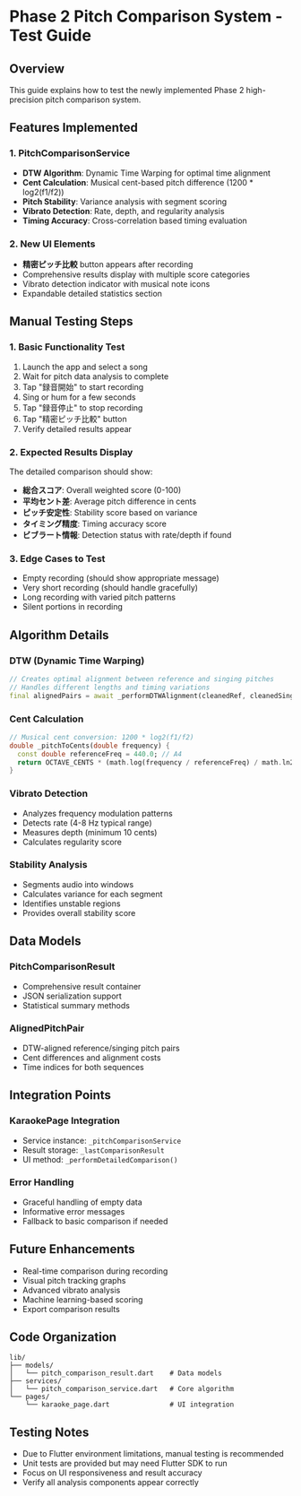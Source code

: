 # Phase 2 Pitch Comparison System - Test Guide

## Overview
This guide explains how to test the newly implemented Phase 2 high-precision pitch comparison system.

## Features Implemented

### 1. PitchComparisonService
- **DTW Algorithm**: Dynamic Time Warping for optimal time alignment
- **Cent Calculation**: Musical cent-based pitch difference (1200 * log2(f1/f2))
- **Pitch Stability**: Variance analysis with segment scoring
- **Vibrato Detection**: Rate, depth, and regularity analysis
- **Timing Accuracy**: Cross-correlation based timing evaluation

### 2. New UI Elements
- **精密ピッチ比較** button appears after recording
- Comprehensive results display with multiple score categories
- Vibrato detection indicator with musical note icons
- Expandable detailed statistics section

## Manual Testing Steps

### 1. Basic Functionality Test
1. Launch the app and select a song
2. Wait for pitch data analysis to complete
3. Tap "録音開始" to start recording
4. Sing or hum for a few seconds
5. Tap "録音停止" to stop recording
6. Tap "精密ピッチ比較" button
7. Verify detailed results appear

### 2. Expected Results Display
The detailed comparison should show:
- **総合スコア**: Overall weighted score (0-100)
- **平均セント差**: Average pitch difference in cents
- **ピッチ安定性**: Stability score based on variance
- **タイミング精度**: Timing accuracy score
- **ビブラート情報**: Detection status with rate/depth if found

### 3. Edge Cases to Test
- Empty recording (should show appropriate message)
- Very short recording (should handle gracefully)
- Long recording with varied pitch patterns
- Silent portions in recording

## Algorithm Details

### DTW (Dynamic Time Warping)
```dart
// Creates optimal alignment between reference and singing pitches
// Handles different lengths and timing variations
final alignedPairs = await _performDTWAlignment(cleanedRef, cleanedSing);
```

### Cent Calculation
```dart
// Musical cent conversion: 1200 * log2(f1/f2)
double _pitchToCents(double frequency) {
  const double referenceFreq = 440.0; // A4
  return OCTAVE_CENTS * (math.log(frequency / referenceFreq) / math.ln2);
}
```

### Vibrato Detection
- Analyzes frequency modulation patterns
- Detects rate (4-8 Hz typical range)
- Measures depth (minimum 10 cents)
- Calculates regularity score

### Stability Analysis
- Segments audio into windows
- Calculates variance for each segment
- Identifies unstable regions
- Provides overall stability score

## Data Models

### PitchComparisonResult
- Comprehensive result container
- JSON serialization support
- Statistical summary methods

### AlignedPitchPair
- DTW-aligned reference/singing pitch pairs
- Cent differences and alignment costs
- Time indices for both sequences

## Integration Points

### KaraokePage Integration
- Service instance: `_pitchComparisonService`
- Result storage: `_lastComparisonResult`
- UI method: `_performDetailedComparison()`

### Error Handling
- Graceful handling of empty data
- Informative error messages
- Fallback to basic comparison if needed

## Future Enhancements
- Real-time comparison during recording
- Visual pitch tracking graphs
- Advanced vibrato analysis
- Machine learning-based scoring
- Export comparison results

## Code Organization
```
lib/
├── models/
│   └── pitch_comparison_result.dart    # Data models
├── services/
│   └── pitch_comparison_service.dart   # Core algorithm
└── pages/
    └── karaoke_page.dart               # UI integration
```

## Testing Notes
- Due to Flutter environment limitations, manual testing is recommended
- Unit tests are provided but may need Flutter SDK to run
- Focus on UI responsiveness and result accuracy
- Verify all analysis components appear correctly